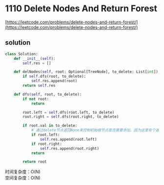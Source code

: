 # 1110 Delete Nodes And Return Forest
[https://leetcode.com/problems/delete-nodes-and-return-forest/](https://leetcode.com/problems/delete-nodes-and-return-forest/)


## solution

```python
class Solution:
    def __init__(self):
        self.res = []

    def delNodes(self, root: Optional[TreeNode], to_delete: List[int]) -> List[TreeNode]:
        if self.dfs(root, to_delete):
            self.res.append(root)
        return self.res

    def dfs(self, root, to_delete):
        if not root:
            return

        root.left = self.dfs(root.left, to_delete)
        root.right = self.dfs(root.right, to_delete)

        if root.val in to_delete:
            # 通过delete节点返回None来控制初始根节点是否需要添加。因为这里有个返回，导致左右dfs需要在其上面 -> 后序遍历
            if root.left:
                self.res.append(root.left)
            if root.right:
                self.res.append(root.right)
            return

        return root
```
时间复杂度：O(N) <br>
空间复杂度：O(N)
